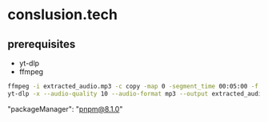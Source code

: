 # conslusion.tech

## prerequisites

- yt-dlp
- ffmpeg

```bash
ffmpeg -i extracted_audio.mp3 -c copy -map 0 -segment_time 00:05:00 -f segment -reset_timestamps 1 output%03d.mp3
yt-dlp -x --audio-quality 10 --audio-format mp3 --output extracted_audio
```

"packageManager": "pnpm@8.1.0"
